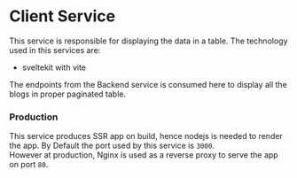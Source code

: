 # Client Service

This service is responsible for displaying the data in a table. The technology used in this services are:

- sveltekit with vite

The endpoints from the Backend service is consumed here to display all the blogs in proper paginated table.

### Production

This service produces SSR app on build, hence nodejs is needed to render the app.
By Default the port used by this service is `3000`.  
However at production, Nginx is used as a reverse proxy to serve the app on port `80`.
